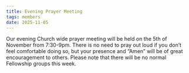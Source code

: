 ```yaml
---
title: Evening Prayer Meeting
tags: members
date: 2025-11-05
---
```

Our evening Church wide prayer meeting will be held on the 5th of November from 7:30-9pm. 
There is no need to pray out loud if you don’t feel comfortable doing so, but your presence and “Amen” will be of great encouragement to others. Please note that there will be no normal Fellowship groups this week.
